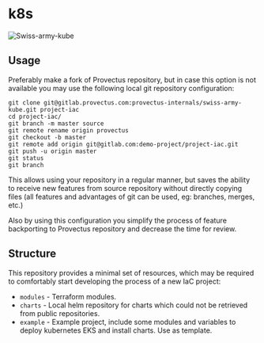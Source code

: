 # k8s

![Swiss-army-kube](https://github.com/provectus/swiss-army-kube/raw/poc/logo-swiss-army.png)

## Usage

Preferably make a fork of Provectus repository, but in case this option is not available you may use the following local git repository configuration:
```
git clone git@gitlab.provectus.com:provectus-internals/swiss-army-kube.git project-iac
cd project-iac/
git branch -m master source
git remote rename origin provectus
git checkout -b master
git remote add origin git@gitlab.com:demo-project/project-iac.git
git push -u origin master
git status
git branch
```

This allows using your repository in a regular manner, but saves the ability to receive new features from source repository without directly copying files (all features and advantages of git can be used, eg: branches, merges, etc.)

Also by using this configuration you simplify the process of feature backporting to Provectus repository and decrease the time for review.

## Structure
This repository provides a minimal set of resources, which may be required to comfortably start developing the process of a new IaC project:
 - `modules` - Terraform modules.
 - `charts`  - Local helm repository for charts which could not be retrieved from public repositories.
 - `example` - Example project, include some modules and variables to deploy kubernetes EKS and install charts. Use as template.
